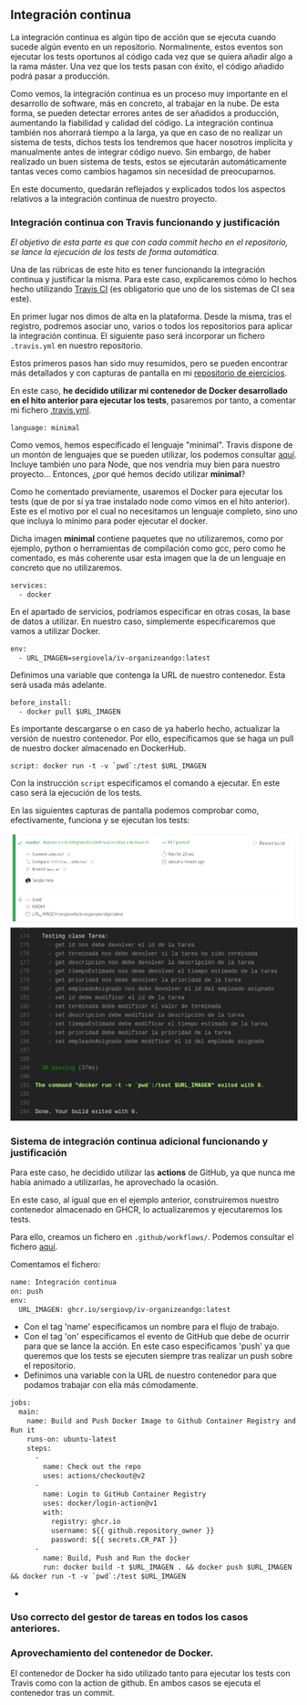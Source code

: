 ## Integración continua

La integración continua es algún tipo de acción que se ejecuta cuando sucede algún evento en un repositorio. Normalmente, estos eventos son ejecutar los tests oportunos al código cada vez que se quiera añadir algo a la rama máster. Una vez que los tests pasan con éxito, el código añadido podrá pasar a producción.

Como vemos, la integración continua es un proceso muy importante en el desarrollo de software, más en concreto, al trabajar en la nube. De esta forma, se pueden detectar errores antes de ser añadidos a producción, aumentando la fiabilidad y calidad del código. La integración continua también nos ahorrará tiempo a la larga, ya que en caso de no realizar un sistema de tests, dichos tests los tendremos que hacer nosotros implícita y manualmente antes de integrar código nuevo. Sin embargo, de haber realizado un buen sistema de tests, estos se ejecutarán automáticamente tantas veces como cambios hagamos sin necesidad de preocuparnos.

En este documento, quedarán reflejados y explicados todos los aspectos relativos a la integración continua de nuestro proyecto.

### Integración continua con Travis funcionando y justificación

*El objetivo de esta parte es que con cada commit hecho en el repositorio, se lance la ejecución de los tests de forma automática.*

Una de las rúbricas de este hito es tener funcionando la integración continua y justificar la misma. Para este caso, explicaremos cómo lo hechos hecho utilizando [Travis CI](https://travis-ci.com) (es obligatorio que uno de los sistemas de CI sea este).

En primer lugar nos dimos de alta en la plataforma. Desde la misma, tras el registro, podremos asociar uno, varios o todos los repositorios para aplicar la integración continua. El siguiente paso será incorporar un fichero `.travis.yml` en nuestro repositorio.

Estos primeros pasos han sido muy resumidos, pero se pueden encontrar más detallados y con capturas de pantalla en mi [repositorio de ejercicios](https://github.com/sergiovp/IV-Ejercicios/blob/main/Sesiones/sesión_hito_4.md).

En este caso, **he decidido utilizar mi contenedor de Docker desarrollado en el hito anterior para ejecutar los tests**, pasaremos por tanto, a comentar mi fichero [.travis.yml](https://github.com/sergiovp/IV-OrganizeAndGo/blob/master/.travis.yml).

~~~
language: minimal
~~~

Como vemos, hemos especificado el lenguaje "minimal". Travis dispone de un montón de lenguajes que se pueden utilizar, los podemos consultar [aquí](https://docs.travis-ci.com/user/languages/). Incluye también uno para Node, que nos vendría muy bien para nuestro proyecto... Entonces, ¿por qué hemos decido utilizar **minimal**?

Como he comentado previamente, usaremos el Docker para ejecutar los tests (que de por sí ya trae instalado node como vimos en el hito anterior). Este es el motivo por el cual no necesitamos un lenguaje completo, sino uno que incluya lo mínimo para poder ejecutar el docker.

Dicha imagen **minimal** contiene paquetes que no utilizaremos, como por ejemplo, python o herramientas de compilación como gcc, pero como he comentado, es más coherente usar esta imagen que la de un lenguaje en concreto que no utilizaremos.

~~~
services:
  - docker
~~~

En el apartado de servicios, podríamos especificar en otras cosas, la base de datos a utilizar. En nuestro caso, simplemente especificaremos que vamos a utilizar Docker.

~~~
env:
  - URL_IMAGEN=sergiovela/iv-organizeandgo:latest
~~~

Definimos una variable que contenga la URL de nuestro contenedor. Esta será usada más adelante.

~~~
before_install:
  - docker pull $URL_IMAGEN
~~~

Es importante descargarse o en caso de ya haberlo hecho, actualizar la versión de nuestro contenedor. Por ello, especificamos que se haga un pull de nuestro docker almacenado en DockerHub.

~~~
script: docker run -t -v `pwd`:/test $URL_IMAGEN
~~~

Con la instrucción `script` especificamos el comando a ejecutar. En este caso será la ejecución de los tests.

En las siguientes capturas de pantalla podemos comprobar como, efectivamente, funciona y se ejecutan los tests:

![captura1](https://github.com/sergiovp/IV-OrganizeAndGo/blob/master/docs/images/travis1.png)
![captura2](https://github.com/sergiovp/IV-OrganizeAndGo/blob/master/docs/images/travis2.png)

### Sistema de integración continua adicional funcionando y justificación

Para este caso, he decidido utilizar las **actions** de GitHub, ya que nunca me había animado a utilizarlas, he aprovechado la ocasión.

En este caso, al igual que en el ejemplo anterior, construiremos nuestro contenedor almacenado en GHCR, lo actualizaremos y ejecutaremos los tests.

Para ello, creamos un fichero en `.github/workflows/`. Podemos consultar el fichero [aquí](https://github.com/sergiovp/IV-OrganizeAndGo/blob/master/.github/workflows/updatepackage.yml).

Comentamos el fichero:

~~~
name: Integración continua
on: push
env:
  URL_IMAGEN: ghcr.io/sergiovp/iv-organizeandgo:latest
~~~

+ Con el tag 'name' especificamos un nombre para el flujo de trabajo.
+ Con el tag 'on' especificamos el evento de GitHub que debe de ocurrir para que se lance la acción. En este caso especificamos 'push' ya que queremos que los tests se ejecuten siempre tras realizar un push sobre el repositorio.
+ Definimos una variable con la URL de nuestro contenedor para que podamos trabajar con ella más cómodamente.

~~~
jobs:
  main:
    name: Build and Push Docker Image to Github Container Registry and Run it
    runs-on: ubuntu-latest
    steps:
      -
        name: Check out the repo
        uses: actions/checkout@v2
      -
        name: Login to GitHub Container Registry
        uses: docker/login-action@v1
        with:
          registry: ghcr.io
          username: ${{ github.repository_owner }}
          password: ${{ secrets.CR_PAT }}
      -
        name: Build, Push and Run the docker
        run: docker build -t $URL_IMAGEN . && docker push $URL_IMAGEN && docker run -t -v `pwd`:/test $URL_IMAGEN 

~~~

+ 

### Uso correcto del gestor de tareas en todos los casos anteriores.

### Aprovechamiento del contenedor de Docker.

El contenedor de Docker ha sido utilizado tanto para ejecutar los tests con Travis como con la action de github. En ambos casos se ejecuta el contenedor tras un commit. 